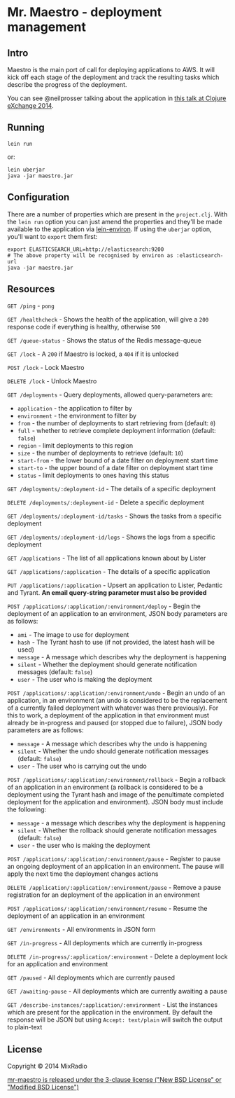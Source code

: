 # Mr. Maestro - deployment management

## Intro

Maestro is the main port of call for deploying applications to AWS. It will kick off each stage of the deployment and track the resulting tasks which describe the progress of the deployment.

You can see @neilprosser talking about the application in [this talk at Clojure eXchange 2014](https://skillsmatter.com/skillscasts/6057-herding-cattle-with-clojure-at-mixradio).

## Running

```
lein run
```

or:

```
lein uberjar
java -jar maestro.jar
```

## Configuration

There are a number of properties which are present in the `project.clj`. With the `lein run` option you can just amend the properties and they'll be made available to the application via [lein-environ](https://github.com/weavejester/environ). If using the `uberjar` option, you'll want to `export` them first:

```
export ELASTICSEARCH_URL=http://elasticsearch:9200
# The above property will be recognised by environ as :elasticsearch-url
java -jar maestro.jar
```

## Resources

`GET /ping` - `pong`

`GET /healthcheck` - Shows the health of the application, will give a `200` response code if everything is healthy, otherwise `500`

`GET /queue-status` - Shows the status of the Redis message-queue

`GET /lock` - A `200` if Maestro is locked, a `404` if it is unlocked

`POST /lock` - Lock Maestro

`DELETE /lock` - Unlock Maestro

`GET /deployments` - Query deployments, allowed query-parameters are:

* `application` - the application to filter by
* `environment` - the environment to filter by
* `from` - the number of deployments to start retrieving from (default: `0`)
* `full` - whether to retrieve complete deployment information (default: `false`)
* `region` - limit deployments to this region
* `size` - the number of deployments to retrieve (default: `10`)
* `start-from` - the lower bound of a date filter on deployment start time
* `start-to` - the upper bound of a date filter on deployment start time
* `status` - limit deployments to ones having this status

`GET /deployments/:deployment-id` - The details of a specific deployment

`DELETE /deployments/:deployment-id` - Delete a specific deployment

`GET /deployments/:deployment-id/tasks` - Shows the tasks from a specific deployment

`GET /deployments/:deployment-id/logs` - Shows the logs from a specific deployment

`GET /applications` - The list of all applications known about by Lister

`GET /applications/:application` - The details of a specific application

`PUT /applications/:application` - Upsert an application to Lister, Pedantic and Tyrant. **An email query-string parameter must also be provided**

`POST /applications/:application/:environment/deploy` - Begin the deployment of an application to an environment, JSON body parameters are as follows:

* `ami` - The image to use for deployment
* `hash` - The Tyrant hash to use (if not provided, the latest hash will be used)
* `message` - A message which describes why the deployment is happening
* `silent` - Whether the deployment should generate notification messages (default: `false`)
* `user` - The user who is making the deployment

`POST /applications/:application/:environment/undo` - Begin an undo of an application, in an environment (an undo is considered to be the replacement of a currently failed deployment with whatever was there previously). For this to work, a deployment of the application in that environment must already be in-progress and paused (or stopped due to failure), JSON body parameters are as follows:

* `message` - A message which describes why the undo is happening
* `silent` - Whether the undo should generate notification messages (default: `false`)
* `user` - The user who is carrying out the undo

`POST /applications/:application/:environment/rollback` - Begin a rollback of an application in an environment (a rollback is considered to be a deployment using the Tyrant hash and image of the penultimate completed deployment for the application and environment). JSON body must include the following:

* `message` - a message which describes why the deployment is happening
* `silent` - Whether the rollback should generate notification messages (default: `false`)
* `user` - the user who is making the deployment

`POST /applications/:application/:environment/pause` - Register to pause an ongoing deployment of an application in an environment. The pause will apply the next time the deployment changes actions

`DELETE /application/:application/:environment/pause` - Remove a pause registration for an deployment of the application in an environment

`POST /applications/:application/:environment/resume` - Resume the deployment of an application in an environment

`GET /environments` - All environments in JSON form

`GET /in-progress` - All deployments which are currently in-progress

`DELETE /in-progress/:application/:environment` - Delete a deployment lock for an application and environment

`GET /paused` - All deployments which are currently paused

`GET /awaiting-pause` - All deployments which are currently awaiting a pause

`GET /describe-instances/:application/:environment` - List the instances which are present for the application in the environment. By default the response will be JSON but using `Accept: text/plain` will switch the output to plain-text

## License

Copyright © 2014 MixRadio

[mr-maestro is released under the 3-clause license ("New BSD License" or "Modified BSD License")](https://github.com/mixradio/mr-maestro/blob/master/LICENSE)
